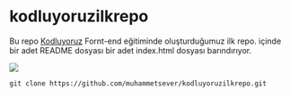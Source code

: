 # kodluyoruzilkrepo
Bu repo [Kodluyoruz](https://www.kodluyoruz.org/) Fornt-end eğitiminde oluşturduğumuz ilk repo. içinde bir adet README dosyası bir adet index.html dosyası barındırıyor.


![](c:/Users/temma/Desktop/kodluyoruz.PNG)


    git clone https://github.com/muhammetsever/kodluyoruzilkrepo.git
